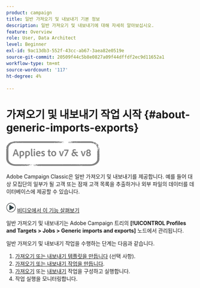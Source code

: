 ```yaml
---
product: campaign
title: 일반 가져오기 및 내보내기 기본 정보
description: 일반 가져오기 및 내보내기에 대해 자세히 알아보십시오.
feature: Overview
role: User, Data Architect
level: Beginner
exl-id: 9ac13db3-552f-43cc-ab67-3aea82e0519e
source-git-commit: 20509f44c5b8e0827a09f44dffdf2ec9d11652a1
workflow-type: tm+mt
source-wordcount: '117'
ht-degree: 4%

---
```


# 가져오기 및 내보내기 작업 시작 {#about-generic-imports-exports}

![](../../assets/common.svg)

Adobe Campaign Classic은 일반 가져오기 및 내보내기를 제공합니다. 예를 들어 대상 모집단의 일부가 될 고객 또는 잠재 고객 목록을 추출하거나 외부 파일의 데이터를 데이터베이스에 제공할 수 있습니다.

![](assets/do-not-localize/how-to-video.png) [비디오에서 이 기능 살펴보기](../../platform/using/exporting-and-importing-profiles.md#import-profiles-video)

일반 가져오기 및 내보내기는 Adobe Campaign 트리의 **[!UICONTROL Profiles and Targets > Jobs > Generic imports and exports]** 노드에서 관리됩니다.

일반 가져오기 및 내보내기 작업을 수행하는 단계는 다음과 같습니다.

1. [가져오기 또는 내보내기 템플릿을 만듭니다](../../platform/using/creating-import-export-templates.md) (선택 사항).
1. [가져오기 또는 내보내기 작업을 만듭니다](../../platform/using/creating-import-export-jobs.md).
1. [가져오기](../../platform/using/executing-import-jobs.md) 또는 [내보내기](../../platform/using/executing-export-jobs.md) 작업을 구성하고 실행합니다.
1. [](../../platform/using/monitoring-jobs-execution.md) 작업 실행을 모니터링합니다.
